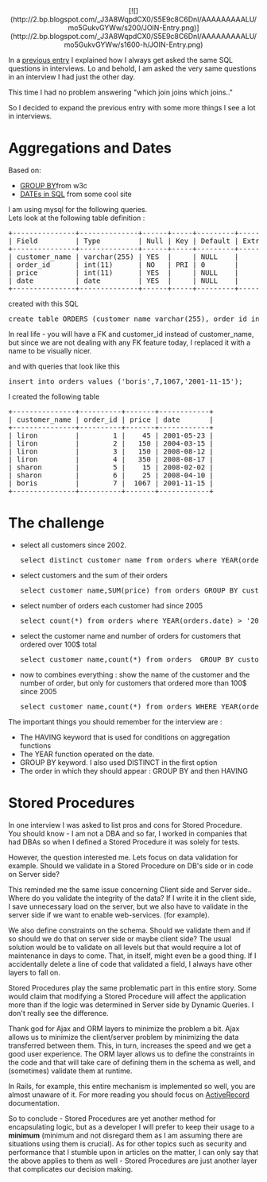 <div class="separator" style="clear: both; text-align: center;">[![](http://2.bp.blogspot.com/_J3A8WqpdCX0/S5E9c8C6DnI/AAAAAAAAALU/mo5GukvGYWw/s200/JOIN-Entry.png)](http://2.bp.blogspot.com/_J3A8WqpdCX0/S5E9c8C6DnI/AAAAAAAAALU/mo5GukvGYWw/s1600-h/JOIN-Entry.png)</div>

In a [previous entry](http://mograblog.blogspot.com/2010/03/basic-things-you-should-know-about-sqls.html) I explained how I always get asked the same SQL questions in interviews. Lo and behold, I am asked the very same questions in an interview I had just the other day.  

This time I had no problem answering "which join joins which joins.."  

So I decided to expand the previous entry with some more things I see a lot in interviews.  

<a name="more"></a>  

# Aggregations and Dates

Based on:  

*   [GROUP BY](http://www.w3schools.com/sql/sql_groupby.asp)from w3c
*   [DATEs in SQL](http://www.tizag.com/sqlTutorial/sqldate.php) from some cool site

I am using mysql for the following queries.  
Lets look at the following table definition :  

<pre>+---------------+--------------+------+-----+---------+-------+  
| Field         | Type         | Null | Key | Default | Extra |  
+---------------+--------------+------+-----+---------+-------+  
| customer_name | varchar(255) | YES  |     | NULL    |       |  
| order_id      | int(11)      | NO   | PRI | 0       |       |  
| price         | int(11)      | YES  |     | NULL    |       |  
| date          | date         | YES  |     | NULL    |       |  
+---------------+--------------+------+-----+---------+-------+  
</pre>

created with this SQL  

<pre>create table ORDERS (customer_name varchar(255), order_id int, price int, date DATE, PRIMARY KEY(order_id));  
</pre>

In real life - you will have a FK and customer_id instead of customer_name, but since we are not dealing with any FK feature today, I replaced it with a name to be visually nicer.  

and with queries that look like this  

<pre>insert into orders values ('boris',7,1067,'2001-11-15');  
</pre>

I created the following table  

<pre>+---------------+----------+-------+------------+  
| customer_name | order_id | price | date       |  
+---------------+----------+-------+------------+  
| liron         |        1 |    45 | 2001-05-23 |  
| liron         |        2 |   150 | 2004-03-15 |  
| liron         |        3 |   150 | 2008-08-12 |  
| liron         |        4 |   350 | 2008-08-17 |  
| sharon        |        5 |    15 | 2008-02-02 |  
| sharon        |        6 |    25 | 2008-04-10 |  
| boris         |        7 |  1067 | 2001-11-15 |  
+---------------+----------+-------+------------+  
</pre>

# The challenge

*   select all customers since 2002.  

    <pre>select distinct customer_name from orders where YEAR(orders.date) > '2002'</pre>

*   select customers and the sum of their orders  

    <pre>select customer_name,SUM(price) from orders GROUP BY customer_name;</pre>

*   select number of orders each customer had since 2005  

    <pre>select count(*) from orders where YEAR(orders.date) > '2005' GROUP BY customer_name;</pre>

*   select the customer name and number of orders for customers that ordered over 100$ total  

    <pre>select customer_name,count(*) from orders  GROUP BY customer_name HAVING SUM(orders.price) > 100;</pre>

*   now to combines everything : show the name of the customer and the number of order, but only for customers that ordered more than 100$ since 2005  

    <pre>select customer_name,count(*) from orders WHERE YEAR(orders.date) > 2005 GROUP BY customer_name HAVING SUM(orders.price) > 100;</pre>

The important things you should remember for the interview are :  

*   The HAVING keyword that is used for conditions on aggregation functions
*   The YEAR function operated on the date.
*   GROUP BY keyword. I also used DISTINCT in the first option
*   The order in which they should appear : GROUP BY and then HAVING

# Stored Procedures

In one interview I was asked to list pros and cons for Stored Procedure.  
You should know - I am not a DBA and so far, I worked in companies that had DBAs so when I defined a Stored Procedure it was solely for tests.  

However, the question interested me. Lets focus on data validation for example. Should we validate in a Stored Procedure on DB's side or in code on Server side?  

This reminded me the same issue concerning Client side and Server side.. Where do you validate the integrity of the data? If I write it in the client side, I save unnecessary load on the server, but we also have to validate in the server side if we want to enable web-services. (for example).  

We also define constraints on the schema. Should we validate them and if so should we do that on server side or maybe client side? The usual solution would be to validate on all levels but that would require a lot of maintenance in days to come. That, in itself, might even be a good thing. If I accidentally delete a line of code that validated a field, I always have other layers to fall on.  

Stored Procedures play the same problematic part in this entire story. Some would claim that modifying a Stored Procedure will affect the application more than if the logic was determined in Server side by Dynamic Queries. I don't really see the difference.  

Thank god for Ajax and ORM layers to minimize the problem a bit. Ajax allows us to minimize the client/server problem by minimizing the data transferred between them. This, in turn, increases the speed and we get a good user experience. The ORM layer allows us to define the constraints in the code and that will take care of defining them in the schema as well, and (sometimes) validate them at runtime.  

In Rails, for example, this entire mechanism is implemented so well, you are almost unaware of it. For more reading you should focus on [ActiveRecord](http://api.rubyonrails.org/classes/ActiveRecord/Base.html) documentation.  

So to conclude - Stored Procedures are yet another method for encapsulating logic, but as a developer I will prefer to keep their usage to a **minimum** (minimum and not disregard them as I am assuming there are situations using them is crucial). As for other topics such as security and performance that I stumble upon in articles on the matter, I can only say that the above applies to them as well - Stored Procedures are just another layer that complicates our decision making.
